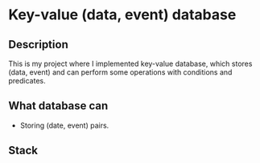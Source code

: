 # Key-value (data, event) database
## Description
This is my project where I implemented key-value database, which stores (data, event) and can perform some operations with conditions and predicates.
## What database can
- Storing (date, event) pairs.
## Stack
